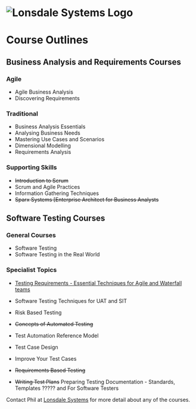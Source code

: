 # ![Lonsdale Systems Logo](http://lonsdalesystems.com/site/img/logo.gif)

# Course Outlines

## Business Analysis and Requirements Courses

### Agile

- Agile Business Analysis
- Discovering Requirements

### Traditional

- Business Analysis Essentials
- Analysing Business Needs
- Mastering Use Cases and Scenarios
- Dimensional Modelling
- Requirements Analysis

### Supporting Skills

- ~~Introduction to Scrum~~
- Scrum and Agile Practices
- Information Gathering Techniques
- ~~Sparx Systems [Enterprise Architect for Business Analysts~~

## Software Testing Courses 

### General Courses

- Software Testing
- Software Testing in the Real World

### Specialist Topics
- [Testing Requirements - Essential Techniques for Agile and Waterfall teams](Testing%20Requirements)

- Software Testing Techniques for UAT and SIT
- Risk Based Testing
- ~~Concepts of Automated Testing~~
- Test Automation Reference Model
- Test Case Design
- Improve Your Test Cases
- ~~Requirements Based Testing~~
- ~~Writing Test Plans~~ Preparing Testing Documentation - Standards, Templates ????? and For Software Testers

Contact Phil at [Lonsdale Systems](mailto:phil@lonsdalesystems.com) for more detail about any of the courses.
